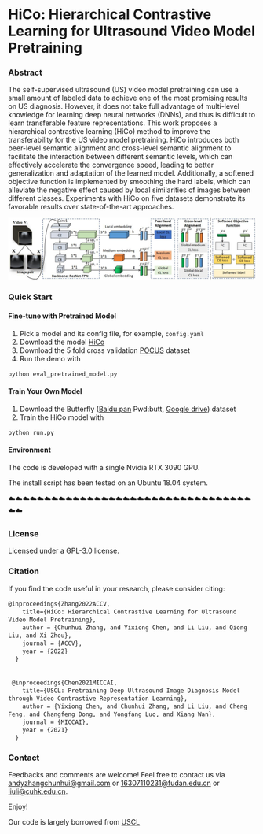 # HiCo: Hierarchical Contrastive Learning for Ultrasound Video Model Pretraining


### Abstract
The self-supervised ultrasound (US) video model pretraining can use a small amount of labeled data to achieve one of the most promising results on US diagnosis. However, it does not take full advantage of multi-level knowledge for learning deep neural networks (DNNs), and thus is difficult to learn transferable feature representations. This work proposes a hierarchical contrastive learning (HiCo) method to improve the transferability for the US video model pretraining. HiCo introduces both peer-level semantic alignment and cross-level semantic alignment to facilitate the interaction between different semantic levels, which can effectively accelerate the convergence speed, leading to better generalization and adaptation of the learned model. Additionally, a softened objective function is implemented by smoothing the hard labels, which can alleviate the negative effect caused by local similarities of images between different classes. Experiments with HiCo on five datasets demonstrate its favorable results over state-of-the-art approaches.

![image](https://github.com/983632847/HiCo/blob/main/figs/HiCo.jpg)

### Quick Start

#### Fine-tune with Pretrained Model
1. Pick a model and its config file, for example, `config.yaml`
2. Download the model [HiCo](https://drive.google.com/file/d/1rfQA5vNrxhj31Ttud3zVMRmH3d4lsbgD/view?usp=sharing)
3. Download the 5 fold cross validation [POCUS](https://drive.google.com/file/d/111lHpStoY_gYMhCQ-Yt95AreDx0G7-2R/view?usp=sharing) dataset
4. Run the demo with
```
python eval_pretrained_model.py
```


#### Train Your Own Model
1. Download the Butterfly ([Baidu pan](https://pan.baidu.com/s/1tQtDzoditkTft3LMeDfGqw) Pwd:butt, [Google drive](https://drive.google.com/file/d/1zefZInevopumI-VdX6r7Bj-6pj_WILrr/view?usp=sharing)) dataset 
2. Train the HiCo model with
```
python run.py
```


#### Environment
The code is developed with a single Nvidia RTX 3090 GPU.

The install script has been tested on an Ubuntu 18.04 system.

:cloud::cloud::cloud::cloud::cloud::cloud::cloud::cloud::cloud::cloud::cloud::cloud::cloud::cloud::cloud::cloud::cloud::cloud::cloud::cloud::cloud::cloud::cloud::cloud::cloud::cloud::cloud::cloud::cloud::cloud::cloud::cloud::cloud::cloud::cloud::cloud:

### License

Licensed under a GPL-3.0 license.

### Citation

If you find the code useful in your research, please consider citing:

    @inproceedings{Zhang2022ACCV,
        title={HiCo: Hierarchical Contrastive Learning for Ultrasound Video Model Pretraining},
        author = {Chunhui Zhang, and Yixiong Chen, and Li Liu, and Qiong Liu, and Xi Zhou},
        journal = {ACCV},
        year = {2022}
      }
      
      
     @inproceedings{Chen2021MICCAI,
        title={USCL: Pretraining Deep Ultrasound Image Diagnosis Model through Video Contrastive Representation Learning},
        author = {Yixiong Chen, and Chunhui Zhang, and Li Liu, and Cheng Feng, and Changfeng Dong, and Yongfang Luo, and Xiang Wan},
        journal = {MICCAI},
        year = {2021}
      }

### Contact
Feedbacks and comments are welcome! Feel free to contact us via [andyzhangchunhui@gmail.com](mailto:andyzhangchunhui@gmail.com) or [16307110231@fudan.edu.cn](mailto:16307110231@fudan.edu.cn) or [liuli@cuhk.edu.cn](mailto:liuli@cuhk.edu.cn).

Enjoy!

Our code is largely borrowed from [USCL](https://github.com/983632847/USCL)

